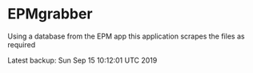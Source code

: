 # EPMgrabber
Using a database from the EPM app this application scrapes the files as required


Latest backup: Sun Sep 15 10:12:01 UTC 2019
